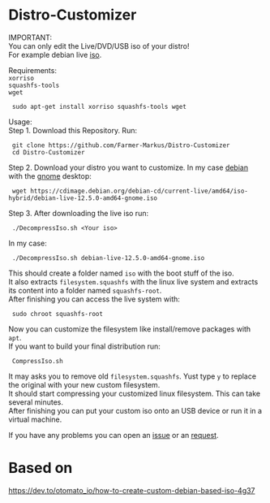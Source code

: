 # Distro-Customizer

IMPORTANT: <br />
You can only edit the Live/DVD/USB iso of your distro! <br />
For example debian live [iso](https://cdimage.debian.org/debian-cd/current-live/amd64/iso-hybrid/). <br />

Requirements: <br />
`xorriso` <br />
`squashfs-tools` <br />
`wget` <br />

     sudo apt-get install xorriso squashfs-tools wget

Usage: <br />
Step 1. Download this Repository. Run: <br /> 

     git clone https://github.com/Farmer-Markus/Distro-Customizer
     cd Distro-Customizer

Step 2. Download your distro you want to customize. In my case [debian](https://www.debian.org/) with the [gnome](https://www.gnome.org/) desktop:  <br />

     wget https://cdimage.debian.org/debian-cd/current-live/amd64/iso-hybrid/debian-live-12.5.0-amd64-gnome.iso

Step 3. After downloading the live iso run:  <br />
     
     ./DecompressIso.sh <Your iso>
In my case:

     ./DecompressIso.sh debian-live-12.5.0-amd64-gnome.iso
This should create  a folder named `iso` with the boot stuff of the iso. <br />
It also extracts `filesystem.squashfs` with the linux live system and extracts its content into a folder named `squashfs-root`. <br />
After finishing you can access the live system with:

     sudo chroot squashfs-root
Now you can customize the filesystem like install/remove packages with `apt`. <br />
If you want to build your final distribution run:

     CompressIso.sh
It may asks you to remove old `filesystem.squashfs`. Yust type `y` to replace the original with your new custom filesystem. <br />
It should start compressing your customized linux filesystem. This can take several minutes. <br />
After finishing you can put your custom iso onto an USB device or run it in a virtual machine. <br />

If you have any problems you can open an [issue](https://github.com/Farmer-Markus/Distro-Customizer/issues) or an [request](https://github.com/Farmer-Markus/Distro-Customizer/pulls).

# Based on
https://dev.to/otomato_io/how-to-create-custom-debian-based-iso-4g37

